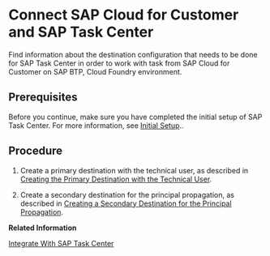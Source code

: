 <!-- loioec09002886254719a9b3a83e21e10b03 -->

# Connect SAP Cloud for Customer and SAP Task Center

Find information about the destination configuration that needs to be done for SAP Task Center in order to work with task from SAP Cloud for Customer on SAP BTP, Cloud Foundry environment.



<a name="loioec09002886254719a9b3a83e21e10b03__prereq_zzy_spz_pjb"/>

## Prerequisites

Before you continue, make sure you have completed the initial setup of SAP Task Center. For more information, see [Initial Setup](https://help.sap.com/docs/TASK_CENTER/08cbda59b4954e93abb2ec85f1db399d/834769400794464489f390350a82bbd6.html)..



## Procedure

1.  Create a primary destination with the technical user, as described in [Creating the Primary Destination with the Technical User](creating-the-primary-destination-with-the-technical-user-bb3728b.md).

2.  Create a secondary destination for the principal propagation, as described in [Creating a Secondary Destination for the Principal Propagation](creating-a-secondary-destination-for-the-principal-propagation-2cc8cee.md).


**Related Information**  


[Integrate With SAP Task Center](https://help.sap.com/docs/SAP_CLOUD_FOR_CUSTOMER/a13a0773bce549bca5ff9358d8d21030/e03699ea9ea445099b581ffb9e92b7db.html)

